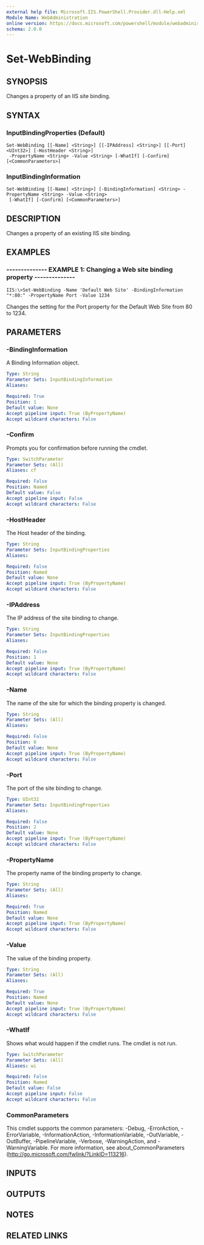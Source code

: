 ```yaml
---
external help file: Microsoft.IIS.PowerShell.Provider.dll-Help.xml
Module Name: WebAdministration
online version: https://docs.microsoft.com/powershell/module/webadministration/set-webbinding?view=windowsserver2012-ps&wt.mc_id=ps-gethelp
schema: 2.0.0
---
```


# Set-WebBinding

## SYNOPSIS
Changes a property of an IIS site binding.

## SYNTAX

### InputBindingProperties (Default)
```
Set-WebBinding [[-Name] <String>] [[-IPAddress] <String>] [[-Port] <UInt32>] [-HostHeader <String>]
 -PropertyName <String> -Value <String> [-WhatIf] [-Confirm] [<CommonParameters>]
```

### InputBindingInformation
```
Set-WebBinding [[-Name] <String>] [-BindingInformation] <String> -PropertyName <String> -Value <String>
 [-WhatIf] [-Confirm] [<CommonParameters>]
```

## DESCRIPTION
Changes a property of an existing IIS site binding.

## EXAMPLES

### -------------- EXAMPLE 1: Changing a Web site binding property --------------
```
IIS:\>Set-WebBinding -Name 'Default Web Site' -BindingInformation "*:80:" -PropertyName Port -Value 1234
```

Changes the setting for the Port property for the Default Web Site from 80 to 1234.

## PARAMETERS

### -BindingInformation
A Binding Information object.

```yaml
Type: String
Parameter Sets: InputBindingInformation
Aliases: 

Required: True
Position: 1
Default value: None
Accept pipeline input: True (ByPropertyName)
Accept wildcard characters: False
```

### -Confirm
Prompts you for confirmation before running the cmdlet.

```yaml
Type: SwitchParameter
Parameter Sets: (All)
Aliases: cf

Required: False
Position: Named
Default value: False
Accept pipeline input: False
Accept wildcard characters: False
```

### -HostHeader
The Host header of the binding.

```yaml
Type: String
Parameter Sets: InputBindingProperties
Aliases: 

Required: False
Position: Named
Default value: None
Accept pipeline input: True (ByPropertyName)
Accept wildcard characters: False
```

### -IPAddress
The IP address of the site binding to change.

```yaml
Type: String
Parameter Sets: InputBindingProperties
Aliases: 

Required: False
Position: 1
Default value: None
Accept pipeline input: True (ByPropertyName)
Accept wildcard characters: False
```

### -Name
The name of the site for which the binding property is changed.

```yaml
Type: String
Parameter Sets: (All)
Aliases: 

Required: False
Position: 0
Default value: None
Accept pipeline input: True (ByPropertyName)
Accept wildcard characters: False
```

### -Port
The port of the site binding to change.

```yaml
Type: UInt32
Parameter Sets: InputBindingProperties
Aliases: 

Required: False
Position: 2
Default value: None
Accept pipeline input: True (ByPropertyName)
Accept wildcard characters: False
```

### -PropertyName
The property name of the binding property to change.

```yaml
Type: String
Parameter Sets: (All)
Aliases: 

Required: True
Position: Named
Default value: None
Accept pipeline input: True (ByPropertyName)
Accept wildcard characters: False
```

### -Value
The value of the binding property.

```yaml
Type: String
Parameter Sets: (All)
Aliases: 

Required: True
Position: Named
Default value: None
Accept pipeline input: True (ByPropertyName)
Accept wildcard characters: False
```

### -WhatIf
Shows what would happen if the cmdlet runs.
The cmdlet is not run.

```yaml
Type: SwitchParameter
Parameter Sets: (All)
Aliases: wi

Required: False
Position: Named
Default value: False
Accept pipeline input: False
Accept wildcard characters: False
```

### CommonParameters
This cmdlet supports the common parameters: -Debug, -ErrorAction, -ErrorVariable, -InformationAction, -InformationVariable, -OutVariable, -OutBuffer, -PipelineVariable, -Verbose, -WarningAction, and -WarningVariable. For more information, see about_CommonParameters (http://go.microsoft.com/fwlink/?LinkID=113216).

## INPUTS

## OUTPUTS

## NOTES

## RELATED LINKS

